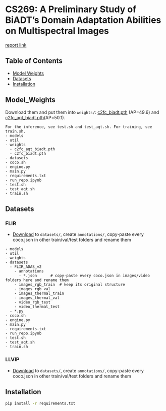 **CS269**: A Preliminary Study of BiADT’s Domain Adaptation Abilities on Multispectral Images
========
[report link](https://drive.google.com/file/d/1hqbXcS7g6eHs79Y0OKZFlEAIEOaL_OlK/view?usp=sharing)

## Table of Contents
- [Model Weights](#model_weights)
- [Datasets](#datasets)
- [Installation](#instllation)


## Model_Weights
Download them and put them into `weights/`: [c2fc_biadt.pth](https://drive.google.com/file/d/1XsItqdHkoO0zAcdXkZWQwEcnXp-avop-/view?usp=drive_link) (AP=49.6) and [c2fc_aqt_biadt.pth](https://drive.google.com/file/d/1Fl4Kzkto6CN8xPyEdDzNmKyHj7LkHqJg/view?usp=drive_link)(AP=50.1).

```
For the inference, see test.sh and test_aqt.sh. For training, see train.sh.
- models
- util
- weights
  - c2fc_aqt_biadt.pth
  - c2fc_biadt.pth
- datasets
- coco.sh
- engine.py
- main.py
- requirements.txt
- run_repo.ipynb
- test.sh
- test_aqt.sh
- train.sh
```

## Datasets
### FLIR
- [Download](https://www.flir.com/oem/adas/adas-dataset-form/) to `datasets/`, create `annotations/`, copy-paste every coco.json in other train/val/test folders and rename them

```
- models
- util
- weights
- datasets
  - FLIR_ADAS_v2
    - annotations
      - *.json      # copy-paste every coco.json in images/video folders here and rename them
    - images_rgb_train  # keep its original structure
    - images_rgb_val
    - images_thermal_train
    - images_thermal_val
    - video_rgb_test
    - video_thermal_test
  - *.py
- coco.sh
- engine.py
- main.py
- requirements.txt
- run_repo.ipynb
- test.sh
- test_aqt.sh
- train.sh
```
### LLVIP
- [Download](https://github.com/bupt-ai-cz/LLVIP/blob/main/download_dataset.md) to `datasets/`, create `annotations/`, copy-paste every coco.json in other train/val/test folders and rename them

## Installation

```bash
pip install -r requirements.txt
```
